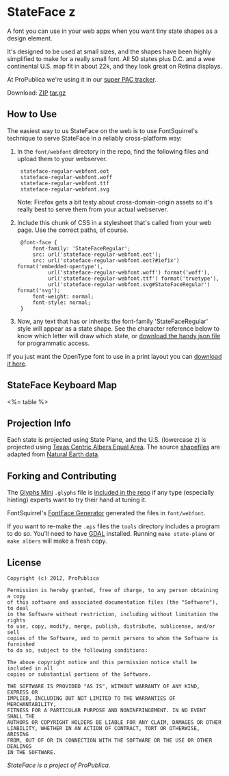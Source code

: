# StateFace <span id="us">z</span>

A font you can use in your web apps when you want tiny state shapes as a design element.

It's designed to be used at small sizes, and the shapes have been highly simplified to make for a really small font. All 50 states plus D.C. and a wee continental U.S. map fit in about 22k, and they look great on Retina displays.

At ProPublica we're using it in our [super PAC tracker](http://projects.propublica.org/pactrack).

Download: [ZIP](http://propublica.github.com/stateface/pkg/state-face.zip) [tar.gz](http://propublica.github.com/stateface/pkg/state-face.tar.gz)

## How to Use

The easiest way to us StateFace on the web is to use FontSquirrel's technique to serve StateFace in a reliably cross-platform way:

1. In the `font/webfont` directory in the repo, find the following files and upload them to your webserver.

        stateface-regular-webfont.eot
        stateface-regular-webfont.woff
        stateface-regular-webfont.ttf
        stateface-regular-webfont.svg

    Note: Firefox gets a bit testy about cross-domain-origin assets so it's really best to serve them from your actual webserver.

2. Include this chunk of CSS in a stylesheet that's called from your web page. Use the correct paths, of course.

        @font-face {
            font-family: 'StateFaceRegular';
            src: url('stateface-regular-webfont.eot');
            src: url('stateface-regular-webfont.eot?#iefix') format('embedded-opentype'),
                 url('stateface-regular-webfont.woff') format('woff'),
                 url('stateface-regular-webfont.ttf') format('truetype'),
                 url('stateface-regular-webfont.svg#StateFaceRegular') format('svg');
            font-weight: normal;
            font-style: normal;
        }

3. Now, any text that has or inherits the font-family 'StateFaceRegular' style will appear as a state shape. See the character reference below to know which letter will draw which state, or [download the handy json file](http://propublica.github.com/stateface/reference/stateface.json) for programmatic access.

If you just want the OpenType font to use in a print layout you can [download it here](http://propublica.github.com/stateface/font/StateFace-Regular.otf).

## StateFace Keyboard Map

<%= table %>

## Projection Info

Each state is projected using State Plane, and the U.S. (lowercase z) is projected using [Texas Centric Albers Equal Area](http://spatialreference.org/ref/epsg/3083/). The source [shapefiles](https://github.com/propublica/stateface/tree/master/tools/us-states) are adapted from [Natural Earth data](http://www.naturalearthdata.com/).

## Forking and Contributing

The [Glyphs Mini](http://itunes.apple.com/us/app/glyphs-mini/id469036911?mt=12) `.glyphs` file is [included in the repo](http://propublica.github.com/stateface/font/stateface.glyphs) if any type (especially hinting) experts want to try their hand at tuning it.

FontSquirrel's [FontFace Generator](http://www.fontsquirrel.com/fontface/generator) generated the files in `font/webfont`.

If you want to re-make the `.eps` files the `tools` directory includes a program to do so. You'll need to have [GDAL](http://www.gdal.org/) installed.
Running `make state-plane` or `make albers` will make a fresh copy.

## License

    Copyright (c) 2012, ProPublica

    Permission is hereby granted, free of charge, to any person obtaining a copy
    of this software and associated documentation files (the "Software"), to deal
    in the Software without restriction, including without limitation the rights
    to use, copy, modify, merge, publish, distribute, sublicense, and/or sell
    copies of the Software, and to permit persons to whom the Software is furnished
    to do so, subject to the following conditions:

    The above copyright notice and this permission notice shall be included in all
    copies or substantial portions of the Software.

    THE SOFTWARE IS PROVIDED "AS IS", WITHOUT WARRANTY OF ANY KIND, EXPRESS OR
    IMPLIED, INCLUDING BUT NOT LIMITED TO THE WARRANTIES OF MERCHANTABILITY,
    FITNESS FOR A PARTICULAR PURPOSE AND NONINFRINGEMENT. IN NO EVENT SHALL THE
    AUTHORS OR COPYRIGHT HOLDERS BE LIABLE FOR ANY CLAIM, DAMAGES OR OTHER
    LIABILITY, WHETHER IN AN ACTION OF CONTRACT, TORT OR OTHERWISE, ARISING
    FROM, OUT OF OR IN CONNECTION WITH THE SOFTWARE OR THE USE OR OTHER DEALINGS
    IN THE SOFTWARE.

_StateFace is a project of ProPublica._
